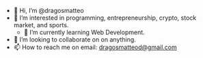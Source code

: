 - 👋 Hi, I’m @dragosmatteo
- 👀 I’m interested in programming, entrepreneurship, crypto, stock market, and sports.
  - 🌱 I’m currently learning Web Development.
- 💞️ I’m looking to collaborate on on anything.
- 📫 How to reach me on email: dragosmatteod@gmail.com

<!---
dragosmatteo/dragosmatteo is a ✨ special ✨ repository because its `README.md` (this file) appears on your GitHub profile.
You can click the Preview link to take a look at your changes.
--->

